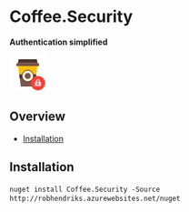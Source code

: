 # Coffee.Security

**Authentication simplified**

![Logo][logo]

## Overview

* [Installation](#installation)

## Installation

```
nuget install Coffee.Security -Source http://robhendriks.azurewebsites.net/nuget
```

[logo]: /docs/logo-64x64.png
